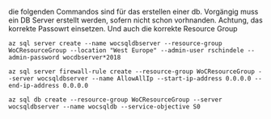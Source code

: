die folgenden Commandos sind für das erstellen einer db.
Vorgängig muss ein DB Server erstellt werden, sofern nicht schon vorhnanden.
Achtung, das korrekte Passowrt einsetzen.
Und auch die korrekte Resource Group


```
az sql server create --name wocsqldbserver --resource-group WoCResourceGroup --location "West Europe" --admin-user rschindele --admin-password wocdbserver*2018

az sql server firewall-rule create --resource-group WoCResourceGroup --server wocsqldbserver --name AllowAllIp --start-ip-address 0.0.0.0 --end-ip-address 0.0.0.0

az sql db create --resource-group WoCResourceGroup --server wocsqldbserver --name wocsqldb --service-objective S0 
```
